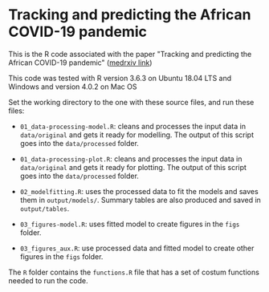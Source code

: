 # Tracking and predicting the African COVID-19 pandemic

This is the R code associated with the paper "Tracking and predicting the African COVID-19 pandemic" ([medrxiv link](https://www.medrxiv.org/content/10.1101/2020.11.13.20231241v1))

This code was tested with R version 3.6.3 on Ubuntu 18.04 LTS and Windows and version 4.0.2 on Mac OS

Set the working directory to the one with these source files, and run these files:

- `01_data-processing-model.R`: cleans and processes the input data in `data/original` and gets it ready for modelling. The output of this script goes into the `data/processed` folder.

- `01_data-processing-plot.R`: cleans and processes the input data in `data/original` and gets it ready for plotting. The output of this script goes into the `data/processed` folder.

- `02_modelfitting.R`: uses the processed data to fit the models and saves them in `output/models/`. Summary tables are also produced and saved in `output/tables`.

- `03_figures-model.R`: uses fitted model to create figures in the `figs` folder.

- `03_figures_aux.R`: use processed data and fitted model to create other figures in the `figs` folder.

The `R` folder contains the `functions.R` file that has a set of costum functions needed to run the code.


